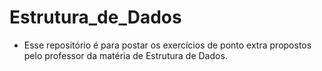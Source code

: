 # Estrutura_de_Dados

+ Esse repositório é para postar os exercícios de ponto extra propostos pelo professor da matéria de Estrutura de Dados.
